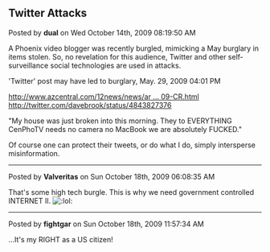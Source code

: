 ## Twitter Attacks
Posted by **dual** on Wed October 14th, 2009 08:19:50 AM

A Phoenix video blogger was recently burgled, mimicking a May burglary in items stolen. So, no revelation for this audience, Twitter and other self-surveillance social technologies are used in attacks.

'Twitter' post may have led to burglary, May. 29, 2009 04:01 PM
<!-- m --><a class="postlink" href="http://www.azcentral.com/12news/news/articles/2009/05/29/20090529twitterrobbery052909-CR.html">http://www.azcentral.com/12news/news/ar ... 09-CR.html</a><!-- m -->

<!-- m --><a class="postlink" href="http://twitter.com/davebrook/status/4843827376">http://twitter.com/davebrook/status/4843827376</a><!-- m -->
&quot;My house was just broken into this morning. They to EVERYTHING CenPhoTV needs no camera no MacBook we are absolutely FUCKED.&quot;

Of course one can protect their tweets, or do what I do, simply intersperse misinformation.

--------------------------------------------------------------------------------

Posted by **Valveritas** on Sun October 18th, 2009 06:08:35 AM

That's some high tech burgle. This is why we need government controlled INTERNET II.   <!-- s:lol: --><img src="{SMILIES_PATH}/icon_lol.gif" alt=":lol:" title="Laughing" /><!-- s:lol: -->

--------------------------------------------------------------------------------

Posted by **fightgar** on Sun October 18th, 2009 11:57:34 AM

...It's my RIGHT as a US citizen!
